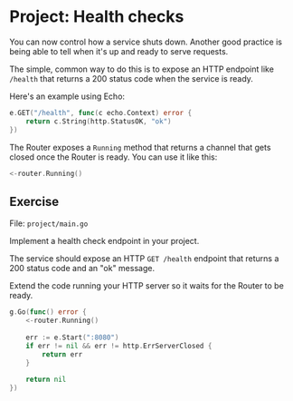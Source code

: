 # Project: Health checks

You can now control how a service shuts down. Another good practice is being able to tell when it's up and ready to serve requests.

The simple, common way to do this is to expose an HTTP endpoint like `/health` that returns a 200 status code when the service is ready.

Here's an example using Echo:

```go
e.GET("/health", func(c echo.Context) error {
	return c.String(http.StatusOK, "ok")
})
```

The Router exposes a `Running` method that returns a channel that gets closed once the Router is ready.
You can use it like this:

```go
<-router.Running()
```

## Exercise

File: `project/main.go`

Implement a health check endpoint in your project.

The service should expose an HTTP `GET /health` endpoint that returns a 200 status code and an "ok" message.

Extend the code running your HTTP server so it waits for the Router to be ready.

```go
g.Go(func() error {
	<-router.Running()
	
	err := e.Start(":8080")
	if err != nil && err != http.ErrServerClosed {
		return err
	}
	
	return nil
})
```
